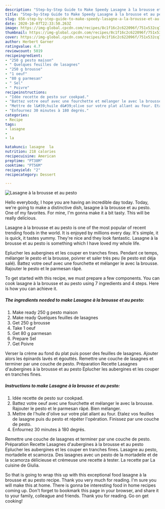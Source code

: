 ```yaml
---
description: "Step-by-Step Guide to Make Speedy Lasagne à la brousse et au pesto"
title: "Step-by-Step Guide to Make Speedy Lasagne à la brousse et au pesto"
slug: 656-step-by-step-guide-to-make-speedy-lasagne-a-la-brousse-et-au-pesto
date: 2020-10-07T22:33:50.263Z
image: https://img-global.cpcdn.com/recipes/8c1f16c2c622096f/751x532cq70/lasagne-a-la-brousse-et-au-pesto-photo-principale-de-la-recette.jpg
thumbnail: https://img-global.cpcdn.com/recipes/8c1f16c2c622096f/751x532cq70/lasagne-a-la-brousse-et-au-pesto-photo-principale-de-la-recette.jpg
cover: https://img-global.cpcdn.com/recipes/8c1f16c2c622096f/751x532cq70/lasagne-a-la-brousse-et-au-pesto-photo-principale-de-la-recette.jpg
author: Herbert Garner
ratingvalue: 4.7
reviewcount: 5019
recipeingredient:
- "250 g pesto maison"
- " Quelques feuilles de lasagnes"
- "250 g brousse"
- "1 oeuf"
- "80 g parmesan"
- " Sel"
- " Poivre"
recipeinstructions:
- "Idée recette de pesto sur cookpad."
- "Battez votre oeuf avec une fourchette et mélanger le avec la brousse. Rajouter le pesto et le parmesan râpé. Bien mélanger."
- "Mettre de l&#39;huile d&#39;olive sur votre plat allant au four. Etalez vos feuilles de lasagne puis du pesto et répéter l&#39;opération. Finissez par une couche de pesto."
- "Enfournez 30 minutes à 180 degrés."
categories:
- Recipe
tags:
- lasagne
- 
- la

katakunci: lasagne  la 
nutrition: 218 calories
recipecuisine: American
preptime: "PT38M"
cooktime: "PT56M"
recipeyield: "2"
recipecategory: Dessert

---
```



![Lasagne à la brousse et au pesto](https://img-global.cpcdn.com/recipes/8c1f16c2c622096f/751x532cq70/lasagne-a-la-brousse-et-au-pesto-photo-principale-de-la-recette.jpg)

Hello everybody, I hope you are having an incredible day today. Today, we're going to make a distinctive dish, lasagne à la brousse et au pesto. One of my favorites. For mine, I'm gonna make it a bit tasty. This will be really delicious.

Lasagne à la brousse et au pesto is one of the most popular of recent trending foods in the world. It is enjoyed by millions every day. It's simple, it is quick, it tastes yummy. They're nice and they look fantastic. Lasagne à la brousse et au pesto is something which I have loved my whole life.

Eplucher les aubergines et les couper en tranches fines. Pendant ce temps, mélanger le pesto et la brousse, poivrer et saler très peu (le pesto est déja salé). Battez votre oeuf avec une fourchette et mélanger le avec la brousse. Rajouter le pesto et le parmesan râpé.


To get started with this recipe, we must prepare a few components. You can cook lasagne à la brousse et au pesto using 7 ingredients and 4 steps. Here is how you can achieve it.

<!--inarticleads1-->

##### The ingredients needed to make Lasagne à la brousse et au pesto:

1. Make ready 250 g pesto maison
1. Make ready  Quelques feuilles de lasagnes
1. Get 250 g brousse
1. Take 1 oeuf
1. Get 80 g parmesan
1. Prepare  Sel
1. Get  Poivre


Verser la crème au fond du plat puis poser des feuilles de lasagnes. Ajouter alors les épinards lavés et égouttés. Remettre une couche de lasagnes et terminer par une couche de pesto. Préparation Recette Lasagnes d&#39;aubergines à la brousse et au pesto Eplucher les aubergines et les couper en tranches fines. 

<!--inarticleads2-->

##### Instructions to make Lasagne à la brousse et au pesto:

1. Idée recette de pesto sur cookpad.
1. Battez votre oeuf avec une fourchette et mélanger le avec la brousse. Rajouter le pesto et le parmesan râpé. Bien mélanger.
1. Mettre de l&#39;huile d&#39;olive sur votre plat allant au four. Etalez vos feuilles de lasagne puis du pesto et répéter l&#39;opération. Finissez par une couche de pesto.
1. Enfournez 30 minutes à 180 degrés.


Remettre une couche de lasagnes et terminer par une couche de pesto. Préparation Recette Lasagnes d&#39;aubergines à la brousse et au pesto Eplucher les aubergines et les couper en tranches fines. Lasagne au pesto, mortadelle et scamorza. Des lasagnes avec un pesto de la mortadelle et de la scamorza délicieuse et crémeuse une recette à tester. La recette par La cuisine de Giulia. 

So that is going to wrap this up with this exceptional food lasagne à la brousse et au pesto recipe. Thank you very much for reading. I'm sure you will make this at home. There is gonna be interesting food in home recipes coming up. Don't forget to bookmark this page in your browser, and share it to your family, colleague and friends. Thank you for reading. Go on get cooking!
